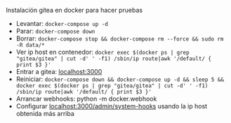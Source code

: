 Instalación gitea en docker para hacer pruebas

* Levantar: `docker-compose up -d`
* Parar: `docker-compose down`
* Borrar: `docker-compose stop && docker-compose rm --force && sudo rm -R data/*`
* Ver ip host en contenedor: `docker exec $(docker ps | grep "gitea/gitea" | cut -d' ' -f1) /sbin/ip route|awk '/default/ { print $3 }'`
* Entrar a gitea: [localhost:3000](http://localhost:3000/)
* Reiniciar: `docker-compose down && docker-compose up -d && sleep 5 && docker exec $(docker ps | grep "gitea/gitea" | cut -d' ' -f1) /sbin/ip route|awk '/default/ { print $3 }'`
* Arrancar webhooks: python -m docker.webhook
* Configurar [localhost:3000/admin/system-hooks](http://localhost:3000/admin/system-hooks) usando la ip host obtenida más arriba